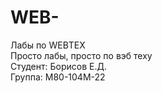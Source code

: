 # WEB-
Лабы по WEBТЕХ <br> 
Просто лабы, просто по вэб теху <br> 
Студент: Борисов Е.Д. <br> 
Группа: М80-104М-22 <br> 
